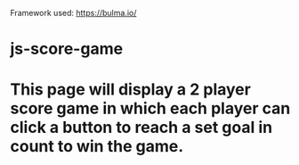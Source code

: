 Framework used: https://bulma.io/

# js-score-game

# This page will display a 2 player score game in which each player can click a button to reach a set goal in count to win the game.
